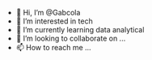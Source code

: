 - 👋 Hi, I’m @Gabcola
- 👀 I’m interested in tech
- 🌱 I’m currently learning data analytical
- 💞️ I’m looking to collaborate on ...
- 📫 How to reach me ...

<!---
Gabcola/Gabcola is a ✨ special ✨ repository because its `README.md` (this file) appears on your GitHub profile.
You can click the Preview link to take a look at your changes.
--->

